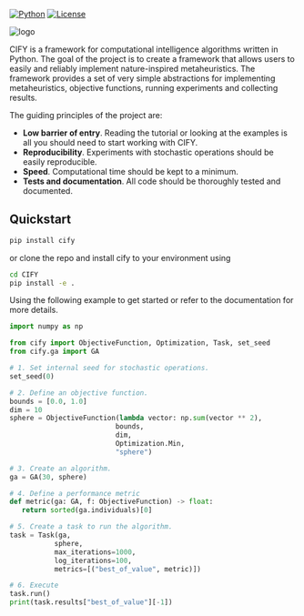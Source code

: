 
[![Python](https://img.shields.io/badge/python-3.10-blue.svg)]()
[![License](https://img.shields.io/pypi/l/cify)](https://opensource.org/licenses/MIT)

<img src=docsrc/images/cify-main-logo-slogan.png alt="logo"/>

CIFY is a framework for computational intelligence algorithms written in
Python. The goal of the project is to create a framework that allows users to
easily and reliably implement nature-inspired metaheuristics. The framework
provides a set of very simple abstractions for implementing metaheuristics,
objective functions, running experiments and collecting results.

The guiding principles of the project are: 

- **Low barrier of entry**. Reading the tutorial or looking at the examples is
  all you should need to start working with CIFY.
- **Reproducibility**. Experiments with stochastic operations should be easily
  reproducible.
- **Speed**. Computational time should be kept to a minimum.
- **Tests and documentation**. All code should be thoroughly tested and
  documented.

## Quickstart

```bash
pip install cify
```

or clone the repo and install cify to your environment using

```bash
cd CIFY
pip install -e .
```

Using the following example to get started or refer to the documentation for more
details.

```python
import numpy as np

from cify import ObjectiveFunction, Optimization, Task, set_seed
from cify.ga import GA

# 1. Set internal seed for stochastic operations.
set_seed(0)

# 2. Define an objective function.
bounds = [0.0, 1.0]
dim = 10
sphere = ObjectiveFunction(lambda vector: np.sum(vector ** 2),
                          bounds,
                          dim,
                          Optimization.Min,
                          "sphere")

# 3. Create an algorithm.
ga = GA(30, sphere)

# 4. Define a performance metric
def metric(ga: GA, f: ObjectiveFunction) -> float:
   return sorted(ga.individuals)[0]

# 5. Create a task to run the algorithm.
task = Task(ga,
           sphere,
           max_iterations=1000,
           log_iterations=100,
           metrics=[("best_of_value", metric)])

# 6. Execute
task.run()
print(task.results["best_of_value"][-1])
```
